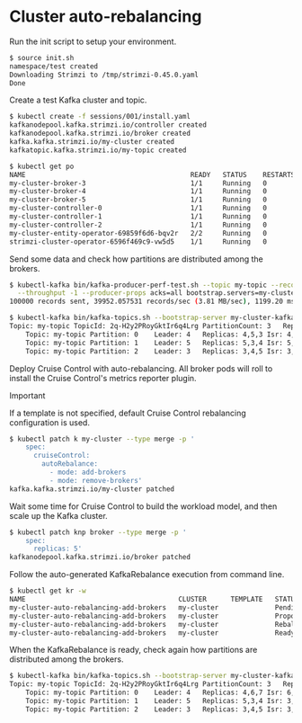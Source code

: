 # Cluster auto-rebalancing

Run the init script to setup your environment.

```sh
$ source init.sh 
namespace/test created
Downloading Strimzi to /tmp/strimzi-0.45.0.yaml
Done
```

Create a test Kafka cluster and topic.

```sh
$ kubectl create -f sessions/001/install.yaml
kafkanodepool.kafka.strimzi.io/controller created
kafkanodepool.kafka.strimzi.io/broker created
kafka.kafka.strimzi.io/my-cluster created
kafkatopic.kafka.strimzi.io/my-topic created

$ kubectl get po
NAME                                         READY   STATUS    RESTARTS   AGE
my-cluster-broker-3                          1/1     Running   0          2m21s
my-cluster-broker-4                          1/1     Running   0          2m21s
my-cluster-broker-5                          1/1     Running   0          2m21s
my-cluster-controller-0                      1/1     Running   0          2m21s
my-cluster-controller-1                      1/1     Running   0          2m21s
my-cluster-controller-2                      1/1     Running   0          2m21s
my-cluster-entity-operator-69859f6d6-bqv2r   2/2     Running   0          108s
strimzi-cluster-operator-6596f469c9-vw5d5    1/1     Running   0          2m57s
```

Send some data and check how partitions are distributed among the brokers.

```sh
$ kubectl-kafka bin/kafka-producer-perf-test.sh --topic my-topic --record-size 100 --num-records 100000 \
  --throughput -1 --producer-props acks=all bootstrap.servers=my-cluster-kafka-bootstrap:9092
100000 records sent, 39952.057531 records/sec (3.81 MB/sec), 1199.20 ms avg latency, 1948.00 ms max latency, 1227 ms 50th, 1892 ms 95th, 1940 ms 99th, 1948 ms 99.9th.

$ kubectl-kafka bin/kafka-topics.sh --bootstrap-server my-cluster-kafka-bootstrap:9092 --describe --topic my-topic
Topic: my-topic	TopicId: 2q-H2y2PRoyGktIr6q4Lrg	PartitionCount: 3	ReplicationFactor: 3	Configs: min.insync.replicas=2,segment.bytes=1073741824,retention.ms=7200000
	Topic: my-topic	Partition: 0	Leader: 4	Replicas: 4,5,3	Isr: 4,5,3	Elr: 	LastKnownElr: 
	Topic: my-topic	Partition: 1	Leader: 5	Replicas: 5,3,4	Isr: 5,3,4	Elr: 	LastKnownElr: 
	Topic: my-topic	Partition: 2	Leader: 3	Replicas: 3,4,5	Isr: 3,4,5	Elr: 	LastKnownElr: 
```

Deploy Cruise Control with auto-rebalancing.
All broker pods will roll to install the Cruise Control's metrics reporter plugin.

> [!IMPORTANT]
> If a template is not specified, default Cruise Control rebalancing configuration is used.

```sh
$ kubectl patch k my-cluster --type merge -p '
    spec:
      cruiseControl: 
        autoRebalance:
          - mode: add-brokers
          - mode: remove-brokers'
kafka.kafka.strimzi.io/my-cluster patched
```

Wait some time for Cruise Control to build the workload model, and then scale up the Kafka cluster.

```sh
$ kubectl patch knp broker --type merge -p '
    spec:
      replicas: 5'
kafkanodepool.kafka.strimzi.io/broker patched
```

Follow the auto-generated KafkaRebalance execution from command line.

```sh
$ kubectl get kr -w
NAME                                      CLUSTER      TEMPLATE   STATUS
my-cluster-auto-rebalancing-add-brokers   my-cluster              PendingProposal
my-cluster-auto-rebalancing-add-brokers   my-cluster              ProposalReady
my-cluster-auto-rebalancing-add-brokers   my-cluster              Rebalancing
my-cluster-auto-rebalancing-add-brokers   my-cluster              Ready
```

When the KafkaRebalance is ready, check again how partitions are distributed among the brokers.

```sh
$ kubectl-kafka bin/kafka-topics.sh --bootstrap-server my-cluster-kafka-bootstrap:9092 --describe --topic my-topic
Topic: my-topic	TopicId: 2q-H2y2PRoyGktIr6q4Lrg	PartitionCount: 3	ReplicationFactor: 3	Configs: min.insync.replicas=2,segment.bytes=1073741824,retention.ms=7200000
	Topic: my-topic	Partition: 0	Leader: 4	Replicas: 4,6,7	Isr: 6,7,4	Elr: 	LastKnownElr: 
	Topic: my-topic	Partition: 1	Leader: 5	Replicas: 5,3,4	Isr: 3,4,5	Elr: 	LastKnownElr: 
	Topic: my-topic	Partition: 2	Leader: 3	Replicas: 3,4,5	Isr: 3,4,5	Elr: 	LastKnownElr:
```
